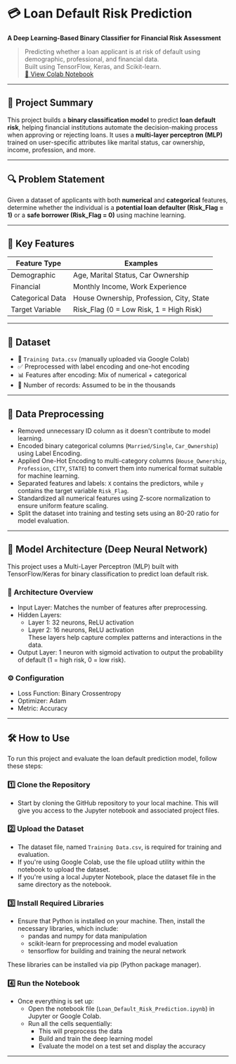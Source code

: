 # 💳 Loan Default Risk Prediction  
**A Deep Learning-Based Binary Classifier for Financial Risk Assessment**

> Predicting whether a loan applicant is at risk of default using demographic, professional, and financial data.  
> Built using TensorFlow, Keras, and Scikit-learn.  
> [🔗 View Colab Notebook](https://colab.research.google.com/drive/1fGx5YdtYVK5bgiS6YLnGzHDs5bz6UywE)

---

## 🧠 Project Summary

This project builds a **binary classification model** to predict **loan default risk**, helping financial institutions automate the decision-making process when approving or rejecting loans. It uses a **multi-layer perceptron (MLP)** trained on user-specific attributes like marital status, car ownership, income, profession, and more.

---

## 🔍 Problem Statement

Given a dataset of applicants with both **numerical** and **categorical** features, determine whether the individual is a **potential loan defaulter (Risk_Flag = 1)** or a **safe borrower (Risk_Flag = 0)** using machine learning.

---

## 🚀 Key Features

| Feature Type     | Examples                                          |
|------------------|--------------------------------------------------|
| Demographic      | Age, Marital Status, Car Ownership               |
| Financial        | Monthly Income, Work Experience                  |
| Categorical Data | House Ownership, Profession, City, State         |
| Target Variable  | Risk_Flag (0 = Low Risk, 1 = High Risk)          |

---

## 📁 Dataset

- 📄 `Training Data.csv` (manually uploaded via Google Colab)  
- ✅ Preprocessed with label encoding and one-hot encoding  
- 📊 Features after encoding: Mix of numerical + categorical  
- 🧮 Number of records: Assumed to be in the thousands  

---

## 🧹 Data Preprocessing

- Removed unnecessary ID column as it doesn't contribute to model learning.  
- Encoded binary categorical columns (`Married/Single`, `Car_Ownership`) using Label Encoding.  
- Applied One-Hot Encoding to multi-category columns (`House_Ownership`, `Profession`, `CITY`, `STATE`) to convert them into numerical format suitable for machine learning.  
- Separated features and labels: `X` contains the predictors, while `y` contains the target variable `Risk_Flag`.  
- Standardized all numerical features using Z-score normalization to ensure uniform feature scaling.  
- Split the dataset into training and testing sets using an 80-20 ratio for model evaluation.

---

## 🧠 Model Architecture (Deep Neural Network)

This project uses a Multi-Layer Perceptron (MLP) built with TensorFlow/Keras for binary classification to predict loan default risk.

### 🔧 Architecture Overview

- Input Layer: Matches the number of features after preprocessing.  
- Hidden Layers:  
  - Layer 1: 32 neurons, ReLU activation  
  - Layer 2: 16 neurons, ReLU activation  
  These layers help capture complex patterns and interactions in the data.  
- Output Layer: 1 neuron with sigmoid activation to output the probability of default (1 = high risk, 0 = low risk).

### ⚙️ Configuration

- Loss Function: Binary Crossentropy  
- Optimizer: Adam  
- Metric: Accuracy  

---

## 🛠️ How to Use

To run this project and evaluate the loan default prediction model, follow these steps:

### 1️⃣ Clone the Repository

- Start by cloning the GitHub repository to your local machine. This will give you access to the Jupyter notebook and associated project files.

### 2️⃣ Upload the Dataset

- The dataset file, named `Training Data.csv`, is required for training and evaluation.  
- If you're using Google Colab, use the file upload utility within the notebook to upload the dataset.  
- If you're using a local Jupyter Notebook, place the dataset file in the same directory as the notebook.

### 3️⃣ Install Required Libraries

- Ensure that Python is installed on your machine. Then, install the necessary libraries, which include:  
  - pandas and numpy for data manipulation  
  - scikit-learn for preprocessing and model evaluation  
  - tensorflow for building and training the neural network  

These libraries can be installed via pip (Python package manager).

### 4️⃣ Run the Notebook

- Once everything is set up:  
  - Open the notebook file (`Loan_Default_Risk_Prediction.ipynb`) in Jupyter or Google Colab.  
  - Run all the cells sequentially:  
    - This will preprocess the data  
    - Build and train the deep learning model  
    - Evaluate the model on a test set and display the accuracy  

---


